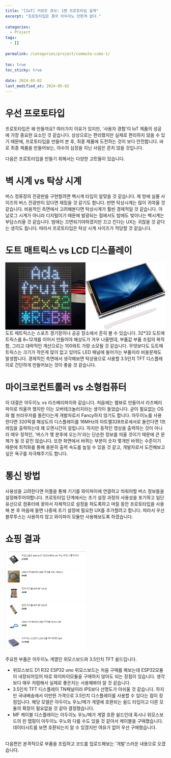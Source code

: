 ```yaml
---
title: "[IoT] 커뮤트 큐브: 1편 프로토타입 설계"
excerpt: "프로토타입은 결국 아두이노 만한게 없다."

categories:
  - Project
tags:
  - []

permalink: /categories/project/commute-cube-1/

toc: true
toc_sticky: true

date: 2024-05-02
last_modified_at: 2024-05-02
---
```


# 우선 프로토타입
프로토타입은 왜 만들까요? 여러가지 이유가 있지만, '사용자 경험'이 IoT 제품의 성공에 가장 중요한 요소인 것 같습니다. 상상으로는 편리했지만 실제로 편리하지 않을 수 있기 때문에, 프로토타입을 만들어 본 후, 최종 제품에 도전하는 것이 보다 안전합니다. 바로 최종 제품을 만들어보는, 야수의 심장을 지닌 사람은 흔치 않을 것입니다.

다음은 프로토타입을 만들기 위해서는 다양한 고민들이 있습니다.

# 벽 시계 vs 탁상 시계
버스 정류장의 전광판을 구현할려면 벽시계 타입이 알맞을 것 같습니다. 제 방에 실물 사이즈의 버스 전광판이 있다면 재밌을 것 같기도 합니다. 반면 탁상시계는 많이 귀여울 것 같습니다. 비용적인 측면에서 고려해본다면 탁상시계가 훨씬 경제적일 것 같습니다. 아날로그 시계가 아니라 디지털이기 때문에 발광되는 점에서도 밤에도 빛이나는 벽시계는 부담스러울 것 같습니다. 밤에는 끄면되기야하겠지만 끄고 킨다는 UX는 귀찮을 것 같다는 생각도 듭니다. 따라서 프로토타입은 탁상 시계 사이즈가 적당할 것 같습니다.

# 도트 매트릭스 vs LCD 디스플레이
<div style="display: flex; width: 100%;">
  <img src="https://raw.githubusercontent.com/jeekpark/jeekpark.github.io/main/assets/images/posts_img/commute-cube/dot-matrix-32.jfif" width="50%">
  <img src="https://raw.githubusercontent.com/jeekpark/jeekpark.github.io/main/assets/images/posts_img/commute-cube/tft-display.jpg", width="50%">
</div>
도트 매트릭스는 스포츠 경기장이나 공공 장소에서 흔히 볼 수 있습니다. 32*32 도트매트릭스를 8~12개를 이어서 만들어야 해상도가 겨우 나올텐데, 부품값 부품 조립의 복작함, 그리고 대략적인 계산으로는 100와트 가량 소모될 것 같습니다. 무엇보다도 도트매트릭스는 크기가 작은게 많이 없고 있어도 LED 패널에 들어가는 부품이라 비용문제도 발생합니다. 경제적인 측면에서 생각해보면 탁상용으로 사용할 3.5인치 TFT 디스플레이로 간단하게 만들어보는 것이 좋을 것 같습니다.

# 마이크로컨트롤러 vs 소형컴퓨터
이 대결은 아두이노 vs 라즈베리파이와 같습니다. 처음에는 웹뷰로 만들어서 라즈베리파이로 띄울까 했지만 이는 오버테크놀러지라는 생각이 들었습니다. 굳이 필요없는 OS와 웹 브라우저를 돌린다는게 개발자로서 Fancy하지 않기도 합니다. 아두이노를 사용한다면 320픽셀 해상도의 디스플레이를 16MHz의 아트멜328프로세서로 돌린다면 1프레임을 출력하는데 꽤 오랜시간이 걸립니다. 하지만 동적인 영상을 출력하는 것이 아니라 매우 정적인, '버스가 몇 분후에 오는가'라는 단순한 정보를 띄울 것이기 때문에 큰 문제가 될 것 같진 않습니다. 또한 화면에서 바뀌는 부분이 숫자 몇개만 바뀌는 수준이기 때문에 최적화를 통해 충분히 출력 속도를 높일 수 있을 것 같고, 개발자로서 도전해보고 싶은 욕구를 자극해주기도 합니다.

# 통신 방법
사용성을 고려한다면 어플을 통해 기기를 와이파이에 연결하고 띄워야할 버스 정보들을 설정해주어야합니다. 프로토타입 단계에서는 초기 설정 과정의 사용성을 포기하고 일단 유선으로 컴퓨터에 꽂아서 자체적으로 설정을 하도록하고 며칠 동안 프로토타입을 사용해 본 후 마음에 들면 나중에 초기 설정에 필요한 UX를 추가할려고 합니다. 따라서 우선 블루투스는 사용하지 않고 와이파이 모듈만 사용해보도록 하겠습니다.

# 쇼핑 결과
<img src="https://github.com/jeekpark/jeekpark.github.io/blob/main/assets/images/posts_img/commute-cube/buy-list.png?raw=true" width="50%">

주요한 부품은 아두이노 계열인 위모스보드와 3.5인치 TFT 쉴드입니다. 
- 위모스보드 D1 R32 ESP32 uno
  위모스보드는 처음 구매를 해보는데 ESP32모듈이 내장되어있어 따로 와이파이모듈을 구매하지 않아도 되는 장점이 있습니다. 생각보다 매우 저렴해서 실제로 좋은지는 사용해봐야 알 것 같습니다.
- 3.5인치 TFT 디스플레이
  TN패널이라 IPS보다 선명도가 아쉬울 것 같습니다. 하지만 국내배송에서 이만한 가격으로 3.5인치 디스플레이를 사용할 수 있다는 점이 장점입니다. 해당 모델은 아두이노 우노/메가 계열에 호환되는 쉴드 타입이고 다른 모듈의 확장이 필요없을 것 같아 결정했습니다.
- MF 케이블
  디스플레이는 아두이노 우노/메가 계열 호환 쉴드인데 혹시나 위모스보드의 핀 맵핑이 아두이노 우노와 다를 수도 있을 것 같아서 케이블을 구매했습니다. 데이터시트를 보면 호환되는지 알 수 있겠지만 여유가 없어 우선 구매했습니다.


<br>
다음편은 본격적으로 부품을 조립하고 코드를 업로드해보는 '개발'스러운 내용으로 오겠습니다.

